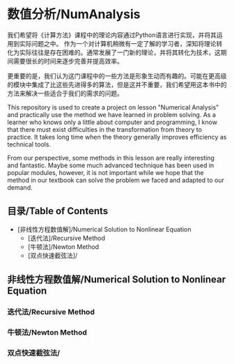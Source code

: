 # 数值分析/NumAnalysis

我们希望将《计算方法》课程中的理论内容通过Python语言进行实现，并将其运用到实际问题之中。
作为一个对计算机稍微有一定了解的学习者，深知将理论转化为实际往往是存在困难的。通常发展了一门新的理论，并将其转化为技术，这期间需要很长的时间来逐步完善并提高效率。

更重要的是，我们认为这门课程中的一些方法是形象生动而有趣的。可能在更高级的模块中集成了比这些先进得多的算法，但是这并不重要，我们希望用这本书中的方法来解决一些适合于我们的需求的问题。


This repository is used to create a project on lesson "Numerical Analysis" and practically use the method we have learned in problem solving.
As a learner who knows only a little about computer and programming, I know that there must exist difficulties in the transformation from theory to practice. It takes long time when the theory generally improves efficiency as technical tools.

From our perspective, some methods in this lesson are really interesting and fantastic. Maybe some much advanced technique has been used in popular modules, however, it is not important while we hope that the method in our textbook can solve the problem we faced and adapted to our demand.

## 目录/Table of Contents
* [非线性方程数值解]/Numerical Solution to Nonlinear Equation
	* [迭代法]/Recursive Method
	* [牛顿法]/Newton Method
	* [双点快速截弦法]/



## 非线性方程数值解/Numerical Solution to Nonlinear Equation
### 迭代法/Recursive Method
### 牛顿法/Newton Method
### 双点快速截弦法/

<!--
	## 线性方程组LU分解/System of Linear Equation——LU Decomposition
	### 杜利特尔分解/Doolittle Decomposition
	### 形态分析/Property Analysis
	## 线性方程组迭代法/Recursive way to solve the System of Linear Equation
	### Jacobi迭代/Jacobi Recursion
	### Gauss-Seidel迭代/Gauss-Seidel Recursion
	## 插值与拟合/Interpolation and Fitting
	### Lagrange插值/Lagrangian Interpolation
	### Newton插值/Newton Interpolation
	### 最小二乘拟合/Least Square
	## 数值积分/Numerical Integral
	### 插值型数值积分
	### Newton-Cotes公式/Newton-Cotes Method
	#### 梯形公式
	#### Sinpson公式
	### 复化求积公式
	#### 复化梯形公式
	#### 复化Sinpson公式
	### Gauss求积公式
	## 常微分方程数值解/Numerical Solution in Ordinary Differential Equation
	### Euler法/Euler Method
	### 改进的Euler法/Improved Euler Method
-->

